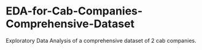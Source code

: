 # EDA-for-Cab-Companies-Comprehensive-Dataset
Exploratory Data Analysis of a comprehensive dataset of 2 cab companies.
